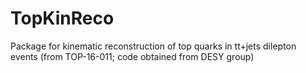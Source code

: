 # TopKinReco
Package for kinematic reconstruction of top quarks in tt+jets dilepton events (from TOP-16-011; code obtained from DESY group)
